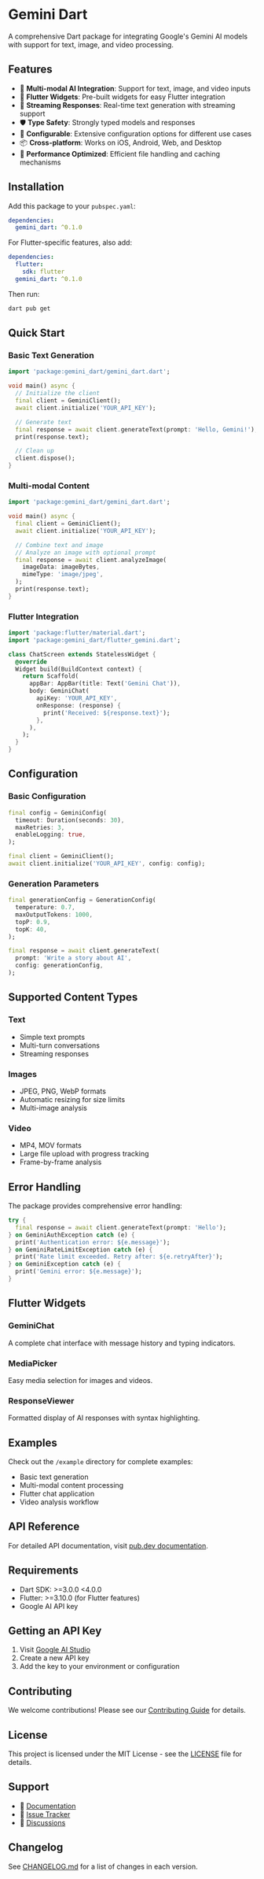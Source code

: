 # Gemini Dart

A comprehensive Dart package for integrating Google's Gemini AI models with support for text, image, and video processing.

## Features

- 🤖 **Multi-modal AI Integration**: Support for text, image, and video inputs
- 📱 **Flutter Widgets**: Pre-built widgets for easy Flutter integration
- 🔄 **Streaming Responses**: Real-time text generation with streaming support
- 🛡️ **Type Safety**: Strongly typed models and responses
- 🔧 **Configurable**: Extensive configuration options for different use cases
- 📦 **Cross-platform**: Works on iOS, Android, Web, and Desktop
- 🚀 **Performance Optimized**: Efficient file handling and caching mechanisms

## Installation

Add this package to your `pubspec.yaml`:

```yaml
dependencies:
  gemini_dart: ^0.1.0
```

For Flutter-specific features, also add:

```yaml
dependencies:
  flutter:
    sdk: flutter
  gemini_dart: ^0.1.0
```

Then run:

```bash
dart pub get
```

## Quick Start

### Basic Text Generation

```dart
import 'package:gemini_dart/gemini_dart.dart';

void main() async {
  // Initialize the client
  final client = GeminiClient();
  await client.initialize('YOUR_API_KEY');

  // Generate text
  final response = await client.generateText(prompt: 'Hello, Gemini!');
  print(response.text);

  // Clean up
  client.dispose();
}
```

### Multi-modal Content

```dart
import 'package:gemini_dart/gemini_dart.dart';

void main() async {
  final client = GeminiClient();
  await client.initialize('YOUR_API_KEY');

  // Combine text and image
  // Analyze an image with optional prompt
  final response = await client.analyzeImage(
    imageData: imageBytes,
    mimeType: 'image/jpeg',
  );
  print(response.text);
}
```

### Flutter Integration

```dart
import 'package:flutter/material.dart';
import 'package:gemini_dart/flutter_gemini.dart';

class ChatScreen extends StatelessWidget {
  @override
  Widget build(BuildContext context) {
    return Scaffold(
      appBar: AppBar(title: Text('Gemini Chat')),
      body: GeminiChat(
        apiKey: 'YOUR_API_KEY',
        onResponse: (response) {
          print('Received: ${response.text}');
        },
      ),
    );
  }
}
```

## Configuration

### Basic Configuration

```dart
final config = GeminiConfig(
  timeout: Duration(seconds: 30),
  maxRetries: 3,
  enableLogging: true,
);

final client = GeminiClient();
await client.initialize('YOUR_API_KEY', config: config);
```

### Generation Parameters

```dart
final generationConfig = GenerationConfig(
  temperature: 0.7,
  maxOutputTokens: 1000,
  topP: 0.9,
  topK: 40,
);

final response = await client.generateText(
  prompt: 'Write a story about AI',
  config: generationConfig,
);
```

## Supported Content Types

### Text

- Simple text prompts
- Multi-turn conversations
- Streaming responses

### Images

- JPEG, PNG, WebP formats
- Automatic resizing for size limits
- Multi-image analysis

### Video

- MP4, MOV formats
- Large file upload with progress tracking
- Frame-by-frame analysis

## Error Handling

The package provides comprehensive error handling:

```dart
try {
  final response = await client.generateText(prompt: 'Hello');
} on GeminiAuthException catch (e) {
  print('Authentication error: ${e.message}');
} on GeminiRateLimitException catch (e) {
  print('Rate limit exceeded. Retry after: ${e.retryAfter}');
} on GeminiException catch (e) {
  print('Gemini error: ${e.message}');
}
```

## Flutter Widgets

### GeminiChat

A complete chat interface with message history and typing indicators.

### MediaPicker

Easy media selection for images and videos.

### ResponseViewer

Formatted display of AI responses with syntax highlighting.

## Examples

Check out the `/example` directory for complete examples:

- Basic text generation
- Multi-modal content processing
- Flutter chat application
- Video analysis workflow

## API Reference

For detailed API documentation, visit [pub.dev documentation](https://pub.dev/documentation/gemini_dart/latest/).

## Requirements

- Dart SDK: >=3.0.0 <4.0.0
- Flutter: >=3.10.0 (for Flutter features)
- Google AI API key

## Getting an API Key

1. Visit [Google AI Studio](https://makersuite.google.com/app/apikey)
2. Create a new API key
3. Add the key to your environment or configuration

## Contributing

We welcome contributions! Please see our [Contributing Guide](CONTRIBUTING.md) for details.

## License

This project is licensed under the MIT License - see the [LICENSE](LICENSE) file for details.

## Support

- 📖 [Documentation](https://pub.dev/documentation/gemini_dart/latest/)
- 🐛 [Issue Tracker](https://github.com/your-username/gemini_dart/issues)
- 💬 [Discussions](https://github.com/your-username/gemini_dart/discussions)

## Changelog

See [CHANGELOG.md](CHANGELOG.md) for a list of changes in each version.
